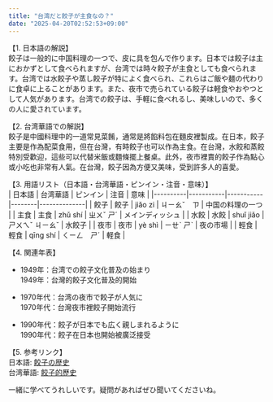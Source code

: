 ```yaml
---
title: "台湾だと餃子が主食なの？"
date: "2025-04-20T02:52:53+09:00"
---
```


【1. 日本語の解説】  
餃子は一般的に中国料理の一つで、皮に具を包んで作ります。日本では餃子は主におかずとして食べられますが、台湾では時々餃子が主食としても食べられます。台湾では水餃子や蒸し餃子が特によく食べられ、これらはご飯や麺の代わりに食卓に上ることがあります。また、夜市で売られている餃子は軽食やおやつとして人気があります。台湾での餃子は、手軽に食べれるし、美味しいので、多くの人に愛されています。

【2. 台湾華語での解説】  
餃子是中國料理中的一道常見菜餚，通常是將餡料包在麵皮裡製成。在日本，餃子主要是作為配菜食用，但在台灣，有時餃子也可以作為主食。在台灣，水餃和蒸餃特別受歡迎，這些可以代替米飯或麵條擺上餐桌。此外，夜市裡賣的餃子作為點心或小吃也非常有人氣。在台灣，餃子因為方便又美味，受到許多人的喜愛。

【3. 用語リスト（日本語・台湾華語・ピンイン・注音・意味）】  
| 日本語 | 台湾華語 | ピンイン | 注音 | 意味         |
|----------|-----------|-----------|--------|--------------|
| 餃子     | 餃子     | jiǎo zi   | ㄐㄧㄠˇ　ㄗ | 中国の料理の一つ |
| 主食     | 主食     | zhǔ shí   | ㄓㄨˇ ㄕˊ | メインディッシュ |
| 水餃     | 水餃     | shuǐ jiǎo | ㄕㄨㄟˇ ㄐㄧㄠˇ | 水餃子      |
| 夜市     | 夜市     | yè shì    | ㄧㄝˋ ㄕˋ | 夜の市場     |
| 輕食     | 輕食     | qīng shí  | ㄑㄧㄥ　ㄕˊ | 軽食         |

【4. 関連年表】  
- 1949年：台湾での餃子文化普及の始まり  
  1949年：台灣的餃子文化普及的開始

- 1970年代：台湾の夜市で餃子が人気に  
  1970年代：台灣夜市裡餃子開始流行

- 1990年代：餃子が日本でも広く親しまれるように  
  1990年代：餃子在日本也開始被廣泛接受

【5. 参考リンク】  
日本語: [餃子の歴史](https://ja.wikipedia.org/wiki/%E9%A4%83%E5%AD%90)  
台湾華語: [餃子的歷史](https://zh.wikipedia.org/wiki/%E9%A4%83%E5%AD%90)

一緒に学べてうれしいです。疑問があればぜひ聞いてくださいね。
